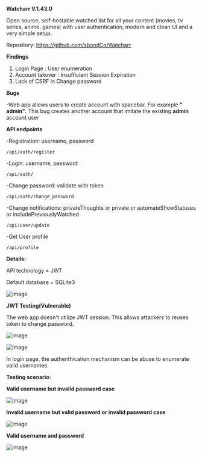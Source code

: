 **Watcharr V.1.43.0**

Open source, self-hostable watched list for all your content (movies, tv series, anime, games) with user authentication, modern and clean UI and a very simple setup.

Repository: https://github.com/sbondCo/Watcharr

**Findings**

1. Login Page : User enumeration
2. Account takover : Insufficient Session Expiration
3. Lack of CSRF in Change password 

**Bugs**

-Web app allows users to create account with spacebar. For example **" admin"**. This bug creates another account that imitate the existing **admin** account user

**API endpoints**

-Registration: username, password
```
/api/auth/register
```
-Login: username, password
```
/api/auth/
```
-Change password: validate with token
```
/api/auth/change_password
```
-Change notifications: privateThoughts or private or automateShowStatuses or includePreviouslyWatched
```
/api/user/update
```
-Get User profile
```
/api/profile
```





**Details:**

API technology = JWT 

Default database = SQLite3

![image](https://github.com/user-attachments/assets/65cde707-938a-4634-8a00-e57b74c00072)

**JWT Testing(Vulnerable)**

The web app doesn't utilize JWT session. This allows attackers to reuses token to change password.

![image](https://github.com/user-attachments/assets/79bd7932-7004-4bca-bf36-cdc97a82da1a)

![image](https://github.com/user-attachments/assets/c1120f0d-1926-4be4-8c1e-04a70d3ff59a)





In login page, the authenthication mechanism can be abuse to enumerate valid usernames.

**Testing scenario:**

**Valid username but invalid password case**

![image](https://github.com/user-attachments/assets/f20ad2dd-d808-4a1d-ba76-7eecfa91b0b3)

**Invalid username but valid password or invalid password case**

![image](https://github.com/user-attachments/assets/c2a24afd-c6ff-422a-ba79-f617bbcd11e6)

**Valid username and password**

![image](https://github.com/user-attachments/assets/45ae6955-6e3e-4ac5-bb84-3d794cfd3156)





